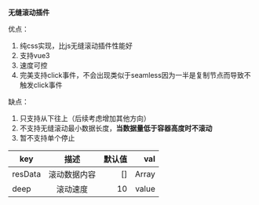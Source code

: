 **无缝滚动插件**

优点：
1. 纯css实现，比js无缝滚动插件性能好
2. 支持vue3
3. 速度可控
4. 完美支持click事件，不会出现类似于seamless因为一半是复制节点而导致不触发click事件

缺点：
1. 只支持从下往上（后续考虑增加其他方向）
2. 不支持无缝滚动最小数据长度，**当数据量低于容器高度时不滚动**
3. 暂不支持单个停止


  key|描述|默认值|val
  ---|:--:|---:|---:
  resData|滚动数据内容|[]|Array
  deep|滚动速度|10|value